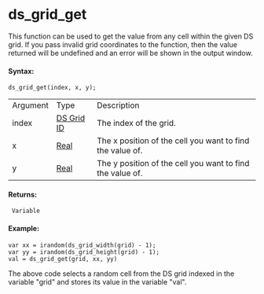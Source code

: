 # ds_grid_get

This function can be used to get the value from any cell within the
given DS grid. If you pass invalid grid coordinates to the function,
then the value returned will be undefined and an error will be shown in
the output window.

#### Syntax:

``` gml
ds_grid_get(index, x, y);
```

|          |                                                                                                             |                                                           |
|----------|-------------------------------------------------------------------------------------------------------------|-----------------------------------------------------------|
| Argument | Type                                                                                                        | Description                                               |
| index    |  [DS Grid ID](../../../../../GameMaker_Language/GML_Reference/Data_Structures/DS_Grids/ds_grid_create)  | The index of the grid.                                    |
| x        |  [Real](../../../../../GameMaker_Language/GML_Overview/Data_Types)                                      | The x position of the cell you want to find the value of. |
| y        |  [Real](../../../../../GameMaker_Language/GML_Overview/Data_Types)                                      | The y position of the cell you want to find the value of. |

#### Returns:

``` gml
 Variable
```

#### Example:

``` gml
var xx = irandom(ds_grid_width(grid) - 1);
var yy = irandom(ds_grid_height(grid) - 1);
val = ds_grid_get(grid, xx, yy)
```

The above code selects a random cell from the DS grid indexed in the
variable "grid" and stores its value in the variable "val".
